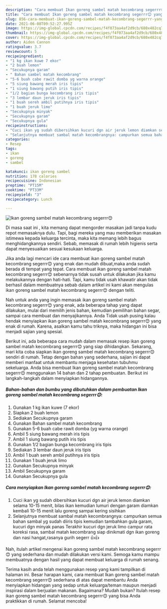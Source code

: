 ```yaml
---
description: "Cara membuat Ikan goreng sambel matah kecombrang segerrr😊 yang nikmat Untuk Jualan"
title: "Cara membuat Ikan goreng sambel matah kecombrang segerrr😊 yang nikmat Untuk Jualan"
slug: 856-cara-membuat-ikan-goreng-sambel-matah-kecombrang-segerrr-yang-nikmat-untuk-jualan
date: 2021-06-08T09:52:27.995Z
image: https://img-global.cpcdn.com/recipes/f4f073aa4af2d9cb/680x482cq70/ikan-goreng-sambel-matah-kecombrang-segerrr😊-foto-resep-utama.jpg
thumbnail: https://img-global.cpcdn.com/recipes/f4f073aa4af2d9cb/680x482cq70/ikan-goreng-sambel-matah-kecombrang-segerrr😊-foto-resep-utama.jpg
cover: https://img-global.cpcdn.com/recipes/f4f073aa4af2d9cb/680x482cq70/ikan-goreng-sambel-matah-kecombrang-segerrr😊-foto-resep-utama.jpg
author: Aiden Cannon
ratingvalue: 3.7
reviewcount: 5
recipeingredient:
- "1 kg ikan kuwe 7 ekor"
- "2 buah lemon"
- "Secukupnya garam"
- " Bahan sambel matah kecombrang"
- "5-6 buah cabe rawit domba yg warna orange"
- "5 siung bawang merah iris tipis"
- "1 siung bawang putih iris tipis"
- "1/2 bagian bunga kecombrang iris tipis"
- "3 lembar daun jeruk iris tipis"
- "1 buah sereh ambil putihnya iris tipis"
- "1 buah jeruk limo"
- "Secukupnya minyak"
- "Secukupnya garam"
- "Secukupnya gula"
recipeinstructions:
- "Cuci ikan yg sudah dibersihkan kucuri dgn air jeruk lemon diamkan selama 10-15 menit, bilas ikan kemudian lumuri dengan garam diamkan kembali 10-15 menit lalu goreng sampai kering sisihkan"
- "Selanjutnya membuat sambal matah kecombrangnya: campurkan semua bahan sambal yg sudah diiris tipis kemudian tambahkan gula garam, kucuri dgn minyak panas Terakhir kucuri dgn jeruk limo campur rata koreksi rasa, sambal matah kecombrang siap dinikmati dgn ikan goreng dan nasi hangat,rasanya gurih segerr 👍👍"
categories:
- Resep
tags:
- ikan
- goreng
- sambel

katakunci: ikan goreng sambel 
nutrition: 178 calories
recipecuisine: Indonesian
preptime: "PT15M"
cooktime: "PT33M"
recipeyield: "3"
recipecategory: Lunch

---
```



![Ikan goreng sambel matah kecombrang segerrr😊](https://img-global.cpcdn.com/recipes/f4f073aa4af2d9cb/680x482cq70/ikan-goreng-sambel-matah-kecombrang-segerrr😊-foto-resep-utama.jpg)

Di masa  saat ini , kita memang dapat mengorder masakan jadi tanpa kudu repot memasaknya dulu. Tapi, bagi mereka yang mau memberikan masakan istimewa kepada keluarga tercinta, maka kita memang lebih bagus menghidangkannya sendiri. Sebab, memasak di rumah lebih higienis serta dapat menyesuaikan sesuai kesukaan keluarga.

Jika anda lagi mencari ide cara membuat ikan goreng sambel matah kecombrang segerrr😊 yang enak dan mudah dibuat,maka anda sudah berada di tempat yang tepat. Cara membuat ikan goreng sambel matah kecombrang segerrr😊  sebenarnya tidak susah untuk dilakukan jika kamu melakukannya dengan hati-hati. Tapi, kamu tidak usah khawatir akan tidak berhasil dalam membuatnya 
sebab dalam artikel ini kami akan mengulas ikan goreng sambel matah kecombrang segerrr😊 dengan teliti.  



Nah untuk anda yang ingin memasak ikan goreng sambel matah kecombrang segerrr😊 yang enak, ada beberapa tahap yang dapat dilakukan, mulai dari memilih jenis bahan, kemudian pemilihan bahan segar, sampai cara membuat dan menyajikannya. Anda Tidak usah pusing kalau hendak menyiapkan ikan goreng sambel matah kecombrang segerrr😊 yang enak di rumah. Karena, asalkan kamu  tahu triknya, maka hidangan ini bisa menjadi sajian yang spesial.

Berikut ini, ada beberapa cara mudah dalam memasak resep ikan goreng sambel matah kecombrang segerrr😊 yang siap dihidangkan. Sekarang, mari kita coba siapkan ikan goreng sambel matah kecombrang segerrr😊 sendiri di rumah. Tetap dengan bahan yang sederhana, sajian ini dapat memberi manfaat untuk membantu menjaga kesehatan tubuhmu sekeluarga. Anda bisa membuat Ikan goreng sambel matah kecombrang segerrr😊 menggunakan 14 bahan dan 2 tahap pembuatan. Berikut ini langkah-langkah dalam menyiapkan hidangannya.

<!--inarticleads1-->

##### Bahan-bahan dan bumbu yang dibutuhkan dalam pembuatan Ikan goreng sambel matah kecombrang segerrr😊:

1. Gunakan 1 kg ikan kuwe (7 ekor)
1. Siapkan 2 buah lemon
1. Sediakan Secukupnya garam
1. Gunakan  Bahan sambel matah kecombrang
1. Gunakan 5-6 buah cabe rawit domba (yg warna orange)
1. Ambil 5 siung bawang merah iris tipis
1. Ambil 1 siung bawang putih iris tipis
1. Gunakan 1/2 bagian bunga kecombrang iris tipis
1. Sediakan 3 lembar daun jeruk iris tipis
1. Ambil 1 buah sereh ambil putihnya iris tipis
1. Gunakan 1 buah jeruk limo
1. Gunakan Secukupnya minyak
1. Ambil Secukupnya garam
1. Gunakan Secukupnya gula




<!--inarticleads2-->

##### Cara menyiapkan Ikan goreng sambel matah kecombrang segerrr😊:

1. Cuci ikan yg sudah dibersihkan kucuri dgn air jeruk lemon diamkan selama 10-15 menit, bilas ikan kemudian lumuri dengan garam diamkan kembali 10-15 menit lalu goreng sampai kering sisihkan
1. Selanjutnya membuat sambal matah kecombrangnya: campurkan semua bahan sambal yg sudah diiris tipis kemudian tambahkan gula garam, kucuri dgn minyak panas Terakhir kucuri dgn jeruk limo campur rata koreksi rasa, sambal matah kecombrang siap dinikmati dgn ikan goreng dan nasi hangat,rasanya gurih segerr 👍👍




Nah, itulah artikel mengenai  ikan goreng sambel matah kecombrang segerrr😊  yang sederhana dan mudah dilakukan versi kami. Semoga kamu mampu membuatnya dengan hasil yang dapat membuat keluarga di rumah senang. 

Terima kasih anda telah menggunakan resep yang kami tampilkan di halaman ini. Besar harapan kami, cara membuat  Ikan goreng sambel matah kecombrang segerrr😊 sederhana di atas dapat membantu Anda menyiapkan hidangan yang sedap untuk keluarga/teman maupun menjadi inspirasi dalam berjualan makanan. Bagaimana? Mudah bukan? Itulah resep ikan goreng sambel matah kecombrang segerrr😊 yang bisa Anda praktikkan di rumah. Selamat mencoba!

